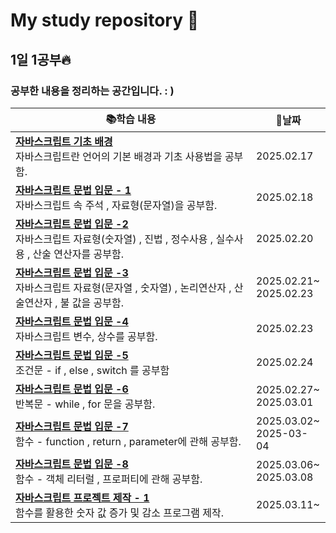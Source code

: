 # My study repository 📖

## 1일 1공부🔥

### 공부한 내용을 정리하는 공간입니다. : )

| 📚**학습 내용** | 📆**날짜**|
|--------------------------------------------------------------------------|------------------------|
|**[자바스크립트 기초 배경](archive/JS스터디_1일차.md)**<br/> 자바스크립트란 언어의 기본 배경과 기초 사용법을 공부함. | 2025.02.17 |
|**[자바스크립트 문법 입문 - 1](archive/JS스터디_2일차.md)**<br/> 자바스크립트 속 주석 , 자료형(문자열)을 공부함.| 2025.02.18 |
|**[자바스크립트 문법 입문 -2](archive/JS스터디_3일차.md)**<br/> 자바스크립트 자료형(숫자열) , 진법 , 정수사용 , 실수사용 , 산술 연산자를 공부함.|2025.02.20|
|**[자바스크립트 문법 입문 -3](archive/JS스터디_4일차.md)**<br/>자바스크립트 자료형(문자열 , 숫자열) , 논리연산자 , 산술연산자 , 불 값을 공부함.|2025.02.21~<br/> 2025.02.23|
|**[자바스크립트 문법 입문 -4](archive/JS스터디_5일차.md)**<br/>자바스크립트 변수, 상수를 공부함.|2025.02.23|
|**[자바스크립트 문법 입문 -5](archive/JS스터디_6일차.md)**<br/>조건문 - if , else , switch 를 공부함|2025.02.24|
|**[자바스크립트 문법 입문 -6](archive/JS스터디_7일차.md)**<br/>반복문 - while , for 문을 공부함.|2025.02.27~<br/>2025.03.01|
|**[자바스크립트 문법 입문 -7](archive/JS스터디_8일차.md)**<br/>함수 - function , return , parameter에 관해 공부함.|2025.03.02~<br/>2025-03-04|
|**[자바스크립트 문법 입문 -8](archive/JS스터디_9일차.md)**<br/>함수 - 객체 리터럴 , 프로퍼티에 관해 공부함.|2025.03.06~<br/>2025.03.08|
|**[자바스크립트 프로젝트 제작 - 1](archive/JS스터디_10일차.md)**<br/>함수를 활용한 숫자 값 증가 및 감소 프로그램 제작.|2025.03.11~|
